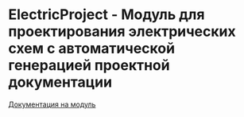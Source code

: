 ElectricProject - Модуль для проектирования электрических схем с автоматической генерацией проектной документации
===================================================================================================================

[Документация на модуль](https://projectrza.readthedocs.io/ru/latest/)
